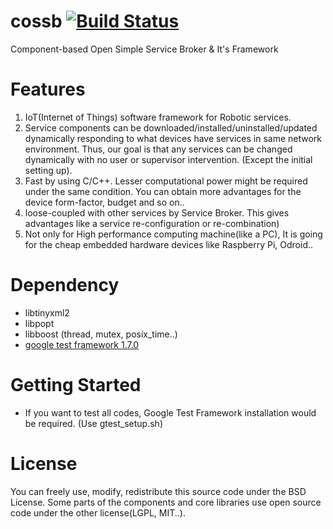 # cossb [![Build Status](https://travis-ci.org/bhhwang/cossb.svg)](https://travis-ci.org/bhhwang/cossb)
Component-based Open Simple Service Broker & It's Framework
 

Features
===============
1. IoT(Internet of Things) software framework for Robotic services.
2. Service components can be downloaded/installed/uninstalled/updated dynamically responding to what devices have services in same network environment. Thus, our goal is that any services can be changed dynamically with no user or supervisor intervention. (Except the initial setting up).
3. Fast by using C/C++. Lesser computational power might be required under the same condition. You can obtain more advantages for the device form-factor, budget and so on..
4. loose-coupled with other services by Service Broker. This gives advantages like a service re-configuration or re-combination)
5. Not only for High performance computing machine(like a PC), It is going for the cheap embedded hardware devices like Raspberry Pi, Odroid..

Dependency
===============
* libtinyxml2
* libpopt
* libboost (thread, mutex, posix_time..)
* [google test framework 1.7.0](http://code.google.com/p/googletest/downloads/list)



Getting Started
===============
* If you want to test all codes, Google Test Framework installation would be required. (Use gtest_setup.sh)

License
===============
You can freely use, modify, redistribute this source code under the BSD License.
Some parts of the components and core libraries use open source code under the other license(LGPL, MIT..).
